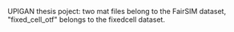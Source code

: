 UPIGAN thesis poject: two mat files belong to the FairSIM dataset, "fixed_cell_otf" belongs to the fixedcell dataset.

